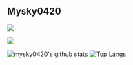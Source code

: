 ## Mysky0420
<a href="https://github.com/mysky0420"><img src="https://hits.seeyoufarm.com/api/count/incr/badge.svg?url=https%3A%2F%2Fgithub.com%2Fmysky0420&count_bg=%23000000&title_bg=%23000000&icon=github.svg&icon_color=%23E7E7E7&title=GitHub&edge_flat=false)"/></a>   

<a href="https://solved.ac/code999"><img align="center" src="http://mazassumnida.wtf/api/v2/generate_badge?boj=code999&theme=dark"/></a>

![mysky0420's github stats](https://github-readme-stats.vercel.app/api?username=mysky0420&theme=vue&show_icons=true&hide_border=true)
[![Top Langs](https://github-readme-stats.vercel.app/api/top-langs/?username=mysky0420&theme=vue&layout=compact&hide_border=true)](https://github.com/anuraghazra/github-readme-stats)<br>

<!-- <a href="https://solved.ac/rhdydqls1024"><img align="right" src="http://mazassumnida.wtf/api/v2/generate_badge?boj=rhdydqls1024&theme=dark"/></a> -->
